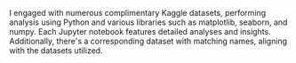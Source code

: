 I engaged with numerous complimentary Kaggle datasets, performing analysis using Python and various libraries such as matplotlib, seaborn, and numpy. Each Jupyter notebook features detailed analyses and insights. Additionally, there's a corresponding dataset with matching names, aligning with the datasets utilized.
